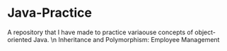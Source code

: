 # Java-Practice

A repository that I have made to practice variaouse concepts of object-oriented Java. \n
Inheritance and Polymorphism: Employee Management
